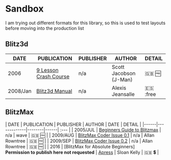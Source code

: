 # Sandbox #
I am trying out different formats for this library, so this is used to test layouts before moving into the production list

## Blitz3d ##
| DATE | PUBLICATION | PUBLISHER | AUTHOR | DETAIL |
|------|-------------|-----------|--------| :-- |
| 2006 | [9 Lesson Crash Course](J-Man/Blitz3D_Crash_Course.pdf) | n/a | Scott Jacobson (J-Man) | :uk: :free: |
| 2008/Jan | [Blitz3d Manual](Alexis-Jeansalle/Manual-Blitz3d-Español.pdf) | n/a | Alexis Jeansalle | :es: :free |

## BlitzMax
| DATE | PUBLICATION | PUBLISHER | AUTHOR | DATE | DETAIL |
|------|-------------|--------|------| :--- |
| 2005/JUL | [Beginners Guide to Blitzmax](wave/waves-blitzmax-tutorial-version-10-2005-07-22.pdf) | n/a | wave | :uk: :free: |
| 2009/AUG | [BlitzMax Coder Issue 0.1](blitzmax-coder/blitzmax-coder-01.pdf) | n/a | Allan Rowntree | :uk: :free: |
| 2009/SEP | [BlitzMax Coder Issue 0.2](blitzmax-coder/blitzmax-coder-02.pdf) | n/a | Allan Rowntree | :uk: :free: |
| 2016     | [BlitzMax for Absolute Beginners]<br>**Permission to publish here not requested** | [Apress](https://link.springer.com/book/10.1007/978-1-4842-2523-3) | Sloan Kelly | :uk: :heavy_dollar_sign: |



